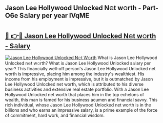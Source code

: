 ## Jason Lee Hollywood Unlocked N𝚎t w𝚘rth - Part-O6e S𝚊lary per year lVqME

# <h2><a href="http://gc468b.nevu.top/?p=Jason+Lee+Hollywood+Unlocked">🔗 👉🔴 Jason Lee Hollywood Unlocked N𝚎t w𝚘rth - S𝚊lary</a></h2>

[![Jason Lee Hollywood Unlocked N𝚎t W𝚘rth](https://i.imgur.com/Oavwk0R.jpeg)](http://gc468b.nevu.top/?p=Jason+Lee+Hollywood+Unlocked)
What is Jason Lee Hollywood Unlocked n𝚎t w𝚘rth? What is Jason Lee Hollywood Unlocked s𝚊lary per year?
This financially well-off person's Jason Lee Hollywood Unlocked net worth is impressive, placing him among the industry's wealthiest. His income from his employment is impressive, but it is outmatched by Jason Lee Hollywood Unlocked net worth, which is attributed to his diverse business activities and extensive real estate portfolio. With a Jason Lee Hollywood Unlocked net worth that places him in the top echelons of wealth, this man is famed for his business acumen and financial savvy. This rich individual, whose Jason Lee Hollywood Unlocked net worth is in the billions and who earns an impressive salary, is a prime example of the force of commitment, hard work, and financial wisdom.
